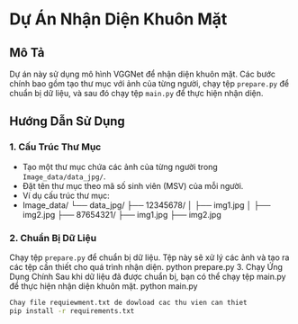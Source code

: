 # Dự Án Nhận Diện Khuôn Mặt

## Mô Tả

Dự án này sử dụng mô hình VGGNet để nhận diện khuôn mặt. Các bước chính bao gồm tạo thư mục với ảnh của từng người, chạy tệp `prepare.py` để chuẩn bị dữ liệu, và sau đó chạy tệp `main.py` để thực hiện nhận diện.

## Hướng Dẫn Sử Dụng

### 1. Cấu Trúc Thư Mục

- Tạo một thư mục chứa các ảnh của từng người trong `Image_data/data_jpg/`.
- Đặt tên thư mục theo mã số sinh viên (MSV) của mỗi người.
- Ví dụ cấu trúc thư mục:
- Image_data/ └── data_jpg/ ├── 12345678/ │ ├── img1.jpg │ ├── img2.jpg ├── 87654321/ ├── img1.jpg ├── img2.jpg

### 2. Chuẩn Bị Dữ Liệu

Chạy tệp `prepare.py` để chuẩn bị dữ liệu. Tệp này sẽ xử lý các ảnh và tạo ra các tệp cần thiết cho quá trình nhận diện.
python prepare.py
3. Chạy Ứng Dụng Chính
Sau khi dữ liệu đã được chuẩn bị, bạn có thể chạy tệp main.py để thực hiện nhận diện khuôn mặt.
python main.py
```bash
Chay file requiewment.txt de dowload cac thu vien can thiet
pip install -r requirements.txt


